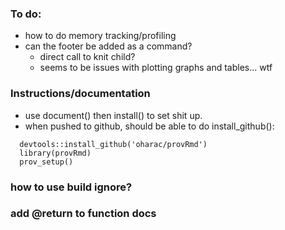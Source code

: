 ### To do:
* how to do memory tracking/profiling
* can the footer be added as a command?  
    * direct call to knit child?  
    * seems to be issues with plotting graphs and tables... wtf

### Instructions/documentation

* use document() then install() to set shit up.
* when pushed to github, should be able to do install_github():


```
  devtools::install_github('oharac/provRmd')
  library(provRmd)
  prov_setup()
```

### how to use build ignore?
### add @return to function docs
